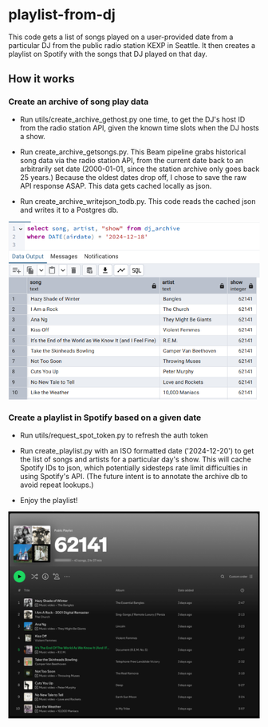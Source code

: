 # playlist-from-dj
This code gets a list of songs played on a user-provided date from a particular DJ from the public radio station KEXP in Seattle. It then creates a playlist on Spotify with the songs that DJ played on that day. 

## How it works
### Create an archive of song play data

- Run utils/create_archive_gethost.py one time, to get the DJ's host ID from the radio station API, given the known time slots when the DJ hosts a show. 

- Run create_archive_getsongs.py. This Beam pipeline grabs historical song data via the radio station API, from the current date back to an arbitrarily set date (2000-01-01, since the station archive only goes back 25 years.)  Because the oldest dates drop off, I chose to save the raw API response ASAP. This data gets cached locally as json.

- Run create_archive_writejson_todb.py.  This code reads the cached json and writes it to a Postgres db.

![DB Image](docs/db2.png)


### Create a playlist in Spotify based on a given date

- Run utils/request_spot_token.py to refresh the auth token

- Run create_playlist.py with an ISO formatted date ('2024-12-20') to get the list of songs and artists for a particular day's show. This will cache Spotify IDs to json, which potentially sidesteps rate limit difficulties in using Spotify's API.  (The future intent is to annotate the archive db to avoid repeat lookups.)

- Enjoy the playlist!

![Playlist Image](docs/playlist.png)
